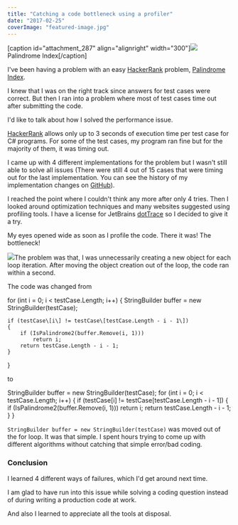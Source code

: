 ```yaml
---
title: "Catching a code bottleneck using a profiler"
date: "2017-02-25"
coverImage: "featured-image.jpg"
---
```


\[caption id="attachment\_287" align="alignright" width="300"\][![](https://www.slightedgecoder.com/wp-content/uploads/2017/02/HackerRank-Palindrome-Index-300x127.png)](https://www.hackerrank.com/challenges/palindrome-index) Palindrome Index\[/caption\]

I've been having a problem with an easy [HackerRank](https://www.hackerrank.com) problem, [Palindrome Index](https://www.hackerrank.com/notifications/page/1).

I knew that I was on the right track since answers for test cases were correct. But then I ran into a problem where most of test cases time out after submitting the code.

I'd like to talk about how I solved the performance issue.

[HackerRank](https://www.hackerrank.com/dashboard) allows only up to 3 seconds of execution time per test case for C# programs. For some of the test cases, my program ran fine but for the majority of them, it was timing out.

I came up with 4 different implementations for the problem but I wasn't still able to solve all issues (There were still 4 out of 15 cases that were timing out for the last implementation. You can see the history of my implementation changes on [GitHub](https://github.com/dance2die/Problems.HackerRank/commits/master/Problems.HackerRank.Algorithms/Strings/PalindromeIndex.cs)).

I reached the point where I couldn't think any more after only 4 tries. Then I looked around optimization techniques and many websites suggested using profiling tools. I have a license for JetBrains [dotTrace](https://www.jetbrains.com/profiler/) so I decided to give it a try.

My eyes opened wide as soon as I profile the code. There it was! The bottleneck!

![](https://www.slightedgecoder.com/wp-content/uploads/2017/02/profile-result-1.png)The problem was that, I was unnecessarily creating a new object for each loop iteration. After moving the object creation out of the loop, the code ran within a second.

The code was changed from

for (int i = 0; i < testCase.Length; i++)
{
	StringBuilder buffer = new StringBuilder(testCase);
	
	if (testCase\[i\] != testCase\[testCase.Length - i - 1\])
	{
		if (IsPalindrome2(buffer.Remove(i, 1)))
			return i;
		return testCase.Length - i - 1;
	}
}

to

StringBuilder buffer = new StringBuilder(testCase);
for (int i = 0; i < testCase.Length; i++)
{
	if (testCase\[i\] != testCase\[testCase.Length - i - 1\])
	{
		if (IsPalindrome2(buffer.Remove(i, 1)))
			return i;
		return testCase.Length - i - 1;
	}
}

`StringBuilder buffer = new StringBuilder(testCase)` was moved out of the for loop. It was that simple. I spent hours trying to come up with different algorithms without catching that simple error/bad coding.

### Conclusion

I learned 4 different ways of failures, which I'd get around next time.

I am glad to have run into this issue while solving a coding question instead of during writing a production code at work.

And also I learned to appreciate all the tools at disposal.
